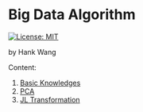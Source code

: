 # Big Data Algorithm

[![License: MIT](https://img.shields.io/badge/License-MIT-blue.svg)](https://github.com/USTC-CS-Course-Resource/BigData-Algorithm)

by Hank Wang

Content:

1. [Basic Knowledges](docs/1.basic.md)
2. [PCA](docs/2.PCA.md)
3. [JL Transformation](docs/3.JL-Transformation.md)